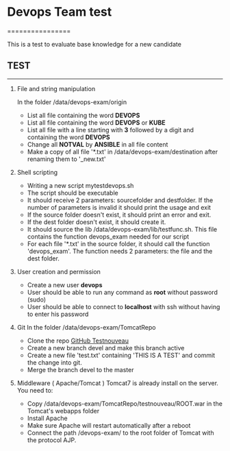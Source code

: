 # Devops Team test
================

This is a test to evaluate base knowledge for a new candidate

## TEST 
------------
1. File and string manipulation
   
   In the folder /data/devops-exam/origin
   * List all file containing the word **DEVOPS**
   * List all file containing the word **DEVOPS** or **KUBE**
   * List all file with a line starting with **3** followed by a digit and
     containing the word **DEVOPS**
   * Change all **NOTVAL** by **ANSIBLE** in all file content    
   * Make a copy of all file '*.txt' in /data/devops-exam/destination after
     renaming them to '<filename>_new.txt'
2. Shell scripting
   * Writing a new script mytestdevops.sh
   * The script should be executable
   * It should receive 2 parameters: sourcefolder and destfolder.  If the number of parameters
     is invalid it should print the usage and exit
   * If the source folder doesn't exist, it should print an error and exit.
   * If the dest folder doesn't exist, it should create it.
   * It should source the lib /data/devops-exam/lib/testfunc.sh.  This file contains the function devops_exam needed for our script
   * For each file '*.txt' in the source folder, it should call the function 'devops_exam'.  The function needs 2 parameters: the file and the dest folder.
3. User creation and permission
   * Create a new user **devops**
   * User should be able to run any command as **root** without password (sudo)
   * User should be able to connect to **localhost** with ssh without having to enter his password
4. Git
   In the folder /data/devops-exam/TomcatRepo
   * Clone the repo [GitHub Testnouveau](https://github.com/leparrain02/testnouveau.git)
   * Create a new branch devel and make this branch active
   * Create a new file 'test.txt' containing 'THIS IS A TEST' and commit the change into git.
   * Merge the branch devel to the master
5. Middleware ( Apache/Tomcat )
   Tomcat7 is already install on the server. You need to:
   * Copy /data/devops-exam/TomcatRepo/testnouveau/ROOT.war in the Tomcat's webapps folder
   * Install Apache
   * Make sure Apache will restart automatically after a reboot
   * Connect the path /devops-exam/ to the root folder of Tomcat with the protocol AJP.
